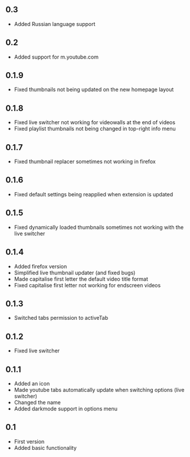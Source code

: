 ## 0.3
- Added Russian language support

## 0.2
- Added support for m.youtube.com

## 0.1.9
- Fixed thumbnails not being updated on the new homepage layout

## 0.1.8
- Fixed live switcher not working for videowalls at the end of videos
- Fixed playlist thumbnails not being changed in top-right info menu

## 0.1.7
- Fixed thumbnail replacer sometimes not working in firefox

## 0.1.6
- Fixed default settings being reapplied when extension is updated

## 0.1.5
- Fixed dynamically loaded thumbnails sometimes not working with the live switcher

## 0.1.4
- Added firefox version
- Simplified live thumbnail updater (and fixed bugs)
- Made capitalise first letter the default video title format
- Fixed capitalise first letter not working for endscreen videos

## 0.1.3
- Switched tabs permission to activeTab

## 0.1.2
- Fixed live switcher

## 0.1.1
- Added an icon
- Made youtube tabs automatically update when switching options (live switcher)
- Changed the name
- Added darkmode support in options menu

## 0.1
- First version
- Added basic functionality
